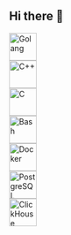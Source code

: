 ## Hi there 👋

<img src="https://www.svgrepo.com/show/353795/go.svg" alt="Golang" width="50"/> \
<img src="https://www.svgrepo.com/show/373528/cpp3.svg" alt="C++" width="50"/> \
<img src="https://www.svgrepo.com/show/373484/c3.svg" alt="C" width="50"/> \
<img src="https://www.svgrepo.com/show/353478/bash-icon.svg" alt="Bash" width="50"> \
<img src="https://www.svgrepo.com/show/448221/docker.svg" alt="Docker" width="50"/> \
<img src="https://www.svgrepo.com/show/354200/postgresql.svg" alt="PostgreSQL" width="50"/> \
<img src="https://clickhouse.com/_next/static/media/logo-full.ac8102d5.svg" alt="ClickHouse" width="50"/>
<!--
**odysseymorphey/odysseymorphey** is a ✨ _special_ ✨ repository because its `README.md` (this file) appears on your GitHub profile.

Here are some ideas to get you started:

- 🔭 I’m currently working on ...
- 🌱 I’m currently learning ...
- 👯 I’m looking to collaborate on ...
- 🤔 I’m looking for help with ...
- 💬 Ask me about ...
- 📫 How to reach me: ...
- 😄 Pronouns: ...
- ⚡ Fun fact: ...
-->

